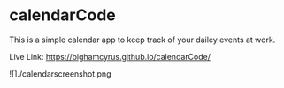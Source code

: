 # calendarCode

This is a simple calendar app to keep track of your dailey events at work. 

Live Link: https://bighamcyrus.github.io/calendarCode/ 


![]./calendarscreenshot.png


